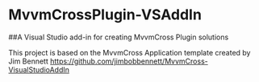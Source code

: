 # MvvmCrossPlugin-VSAddIn
##A Visual Studio add-in for creating MvvmCross Plugin solutions

This project is based on the MvvmCross Application template created by Jim Bennett
https://github.com/jimbobbennett/MvvmCross-VisualStudioAddIn
